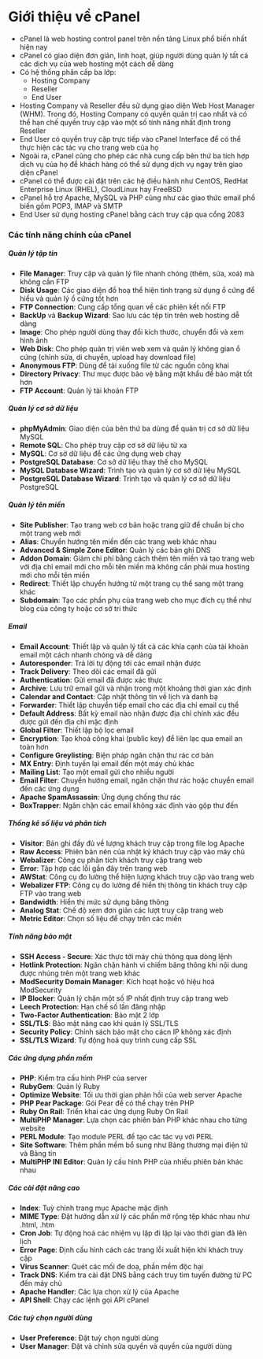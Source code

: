 # Giới thiệu về cPanel
- cPanel là web hosting control panel trên nền tảng Linux phổ biến nhất hiện nay
- cPanel có giao diện đơn giản, linh hoạt, giúp người dùng quản lý tất cả các dịch vụ của web hosting một cách dễ dàng
- Có hệ thống phân cấp ba lớp:
    - Hosting Company
    - Reseller
    - End User
- Hosting Company và Reseller đều sử dụng giao diện Web Host Manager (WHM). Trong đó, Hosting Company có quyền quản trị cao nhất và có thể hạn chế quyền truy cập vào một số tính năng nhất định trong Reseller
- End User có quyền truy cập trực tiếp vào cPanel Interface để có thể thực hiện các tác vụ cho trang web của họ
- Ngoài ra, cPanel cũng cho phép các nhà cung cấp bên thứ ba tích hợp dịch vụ của họ để khách hàng có thể sử dụng dịch vụ ngay trên giao diện cPanel
- cPanel có thể được cài đặt trên các hệ điều hành như CentOS, RedHat Enterprise Linux (RHEL), CloudLinux hay FreeBSD
- cPanel hỗ trợ Apache, MySQL và PHP cũng như các giao thức email phổ biến gồm POP3, IMAP và SMTP
- End User sử dụng hosting cPanel bằng cách truy cập qua cổng 2083

### Các tính năng chính của cPanel
##### Quản lý tập tin
- **File Manager**: Truy cập và quản lý file nhanh chóng (thêm, sửa, xoá) mà không cần FTP
- **Disk Usage**: Các giao diện đồ hoạ thể hiện tình trạng sử dụng ổ cứng để hiểu và quản lý ổ cứng tốt hơn
- **FTP Connection**: Cung cấp tổng quan về các phiên kết nối FTP
- **BackUp** và **Backup Wizard**: Sao lưu các tệp tin trên web hosting dễ dàng
- **Image**: Cho phép người dùng thay đổi kích thước, chuyển đổi và xem hình ảnh
- **Web Disk**: Cho phép quản trị viên web xem và quản lý không gian ổ cứng (chỉnh sửa, di chuyển, upload hay download file)
- **Anonymous FTP**: Dùng để tải xuống file từ các nguồn công khai
- **Directory Privacy**: Thư mục được bảo vệ bằng mật khẩu để bảo mật tốt hơn
- **FTP Account**: Quản lý tài khoản FTP

##### Quản lý cơ sở dữ liệu
- **phpMyAdmin**: Giao diện của bên thứ ba dùng để quản trị cơ sở dữ liệu MySQL
- **Remote SQL**: Cho phép truy cập cơ sở dữ liệu từ xa
- **MySQL**: Cơ sở dữ liệu để các ứng dụng web chạy
- **PostgreSQL Database**: Cơ sở dữ liệu thay thế cho MySQL
- **MySQL Database Wizard**: Trình tạo và quản lý cơ sở dữ liệu MySQL
- **PostgreSQL Database Wizard**: Trình tạo và quản lý cơ sở dữ liệu PostgreSQL

##### Quản lý tên miền
- **Site Publisher**: Tạo trang web cơ bản hoặc trang giữ để chuẩn bị cho một trang web mới
- **Alias**: Chuyển hướng tên miền đến các trang web khác nhau
- **Advanced & Simple Zone Editor**: Quản lý các bản ghi DNS
- **Addon Domain**: Giảm chi phí bằng cách thêm tên miền và tạo trang web với địa chỉ email mới cho mỗi tên miền mà không cần phải mua hosting mới cho mỗi tên miền
- **Redirect**: Thiết lập chuyển hướng từ một trang cụ thể sang một trang khác
- **Subdomain**: Tạo các phần phụ của trang web cho mục đích cụ thể như blog của công ty hoặc cơ sở tri thức

##### Email
- **Email Account**: Thiết lập và quản lý tất cả các khía cạnh của tài khoản email một cách nhanh chóng và dễ dàng
- **Autoresponder**: Trả lời tự động tới các email nhận được
- **Track Delivery**: Theo dõi các email đã gửi
- **Authentication**: Gửi email đã được xác thực
- **Archive**: Lưu trữ email gửi và nhận trong một khoảng thời gian xác định
- **Calendar and Contact**: Cập nhật thông tin về lịch và danh bạ
- **Forwarder**: Thiểt lập chuyển tiếp email cho các địa chỉ email cụ thể
- **Default Address**: Bất kỳ email nào nhận được địa chỉ chính xác đều được gửi đến địa chỉ mặc định
- **Global Filter**: Thiết lập bộ lọc email
- **Encryption**: Tạo khoá công khai (public key) để liên lạc qua email an toàn hơn
- **Configure Greylisting**: Biện pháp ngăn chặn thư rác cơ bản
- **MX Entry**: Định tuyến lại email đến một máy chủ khác
- **Mailing List**: Tạo một email gửi cho nhiều người
- **Email Filter**: Chuyển hướng email, ngăn chặn thư rác hoặc chuyển email đến các ứng dụng
- **Apache SpamAssassin**: Ứng dụng chống thư rác
- **BoxTrapper**: Ngăn chặn các email không xác định vào gộp thư đến

##### Thống kê số liệu và phân tích
- **Visitor**: Bản ghi đầy đủ về lượng khách truy cập trong file log Apache
- **Raw Access**: Phiên bản nén của nhật ký khách truy cập vào máy chủ
- **Webalizer**: Công cụ phân tích khách truy cập trang web
- **Error**: Tập hợp các lỗi gần đây trên trang web
- **AWStat**: Công cụ đo lường thể hiện lượng khách truy cập vào trang web
- **Webalizer FTP**: Công cụ đo lường để hiển thị thông tin khách truy cập FTP vào trang web
- **Bandwidth**: Hiển thị mức sử dụng băng thông
- **Analog Stat**: Chế độ xem đơn giản các lượt truy cập trang web
- **Metric Editor**: Chọn số liệu để chạy trên các miền

##### Tính năng bảo mật
- **SSH Access - Secure**: Xác thực tới máy chủ thông qua dòng lệnh
- **Hotlink Protection**: Ngăn chặn hành vi chiếm băng thông khi nội dung được nhúng trên một trang web khác
- **ModSecurity Domain Manager**: Kích hoạt hoặc vô hiệu hoá ModSecurity
- **IP Blocker**: Quản lý chặn một số IP nhất định truy cập trang web
- **Leech Protection**: Hạn chế số lần đăng nhập
- **Two-Factor Authentication**: Bảo mật 2 lớp
- **SSL/TLS**: Bảo mật nâng cao khi quản lý SSL/TLS
- **Security Policy**: Chính sách bảo mật cho cácn IP không xác định
- **SSL/TLS Wizard**: Tự động hoá quy trình cung cấp SSL

##### Các ứng dụng phần mềm
- **PHP**: Kiểm tra cấu hình PHP của server
- **RubyGem**: Quản lý Ruby
- **Optimize Website**: Tối ưu thời gian phản hồi của web server Apache
- **PHP Pear Package**: Gói Pear để có thể chạy trên PHP
- **Ruby On Rail**: Triển khai các ứng dụng Ruby On Rail
- **MultiPHP Manager**: Lựa chọn các phiên bản PHP khác nhau cho từng website
- **PERL Module**: Tạo module PERL để tạo các tác vụ với PERL
- **Site Software**: Thêm phần mềm bổ sung như Bảng thương mại điện tử và Bảng tin
- **MultiPHP INI Editor**: Quản lý cấu hình PHP của nhiều phiên bản khác nhau

##### Các cài đặt nâng cao
- **Index**: Tuỳ chỉnh trang mục Apache mặc định
- **MIME Type**: Đặt hướng dẫn xử lý các phần mở rộng tệp khác nhau như .html, .htm
- **Cron Job**: Tự động hoá các nhiệm vụ lặp đi lặp lại vào thời gian đã lên lịch
- **Error Page**: Định cấu hình cách các trang lỗi xuất hiện khi khách truy cập
- **Virus Scanner**: Quét các mối đe doạ, phần mềm độc hại
- **Track DNS**: Kiểm tra cài đặt DNS bằng cách truy tìm tuyến đường từ PC đến máy chủ
- **Apache Handler**: Các lựa chọn xử lý của Apache
- **API Shell**: Chạy các lệnh gọi API cPanel

##### Các tuỳ chọn người dùng
- **User Preference**: Đặt tuỳ chọn người dùng
- **User Manager**: Đặt và chỉnh sửa quyền và quyền của người dùng